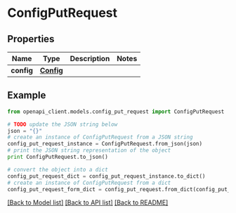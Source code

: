 # ConfigPutRequest


## Properties

Name | Type | Description | Notes
------------ | ------------- | ------------- | -------------
**config** | [**Config**](Config.md) |  | 

## Example

```python
from openapi_client.models.config_put_request import ConfigPutRequest

# TODO update the JSON string below
json = "{}"
# create an instance of ConfigPutRequest from a JSON string
config_put_request_instance = ConfigPutRequest.from_json(json)
# print the JSON string representation of the object
print ConfigPutRequest.to_json()

# convert the object into a dict
config_put_request_dict = config_put_request_instance.to_dict()
# create an instance of ConfigPutRequest from a dict
config_put_request_form_dict = config_put_request.from_dict(config_put_request_dict)
```
[[Back to Model list]](../README.md#documentation-for-models) [[Back to API list]](../README.md#documentation-for-api-endpoints) [[Back to README]](../README.md)


